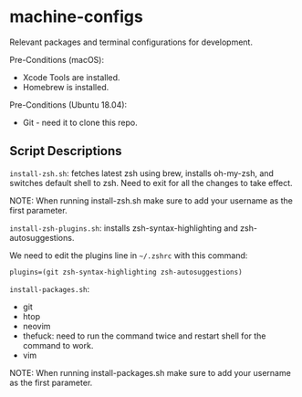 # machine-configs
Relevant packages and terminal configurations for development.

Pre-Conditions (macOS):
 - Xcode Tools are installed.
 - Homebrew is installed.

Pre-Conditions (Ubuntu 18.04):
 - Git - need it to clone this repo.

## Script Descriptions

`install-zsh.sh`: fetches latest zsh using brew, installs oh-my-zsh, and switches default shell to zsh. Need to exit for all the changes to take effect.

NOTE: When running install-zsh.sh make sure to add your username as the first parameter.

`install-zsh-plugins.sh`: installs zsh-syntax-highlighting and zsh-autosuggestions.

We need to edit the plugins line in `~/.zshrc` with this command:
```
plugins=(git zsh-syntax-highlighting zsh-autosuggestions)
```

`install-packages.sh`:

  - git
  - htop
  - neovim
  - thefuck: need to run the command twice and restart shell for the command to work.
  - vim

NOTE: When running install-packages.sh make sure to add your username as the first parameter.
